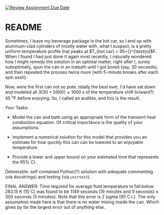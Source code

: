 [![Review Assignment Due Date](https://classroom.github.com/assets/deadline-readme-button-22041afd0340ce965d47ae6ef1cefeee28c7c493a6346c4f15d667ab976d596c.svg)](https://classroom.github.com/a/lm-7f901)
# README 

Sometimes, I leave my beverage package in the hot car, so I end up with aluminum-clad cylinders of mostly water with, what I suspect, is a pretty uniform temperature profile that peaks at $T_{hot car} = 95~{}^{\text{o}$F.  When I found I had just done it again most recently, I naturally wondered how I might remedy the solution in an optimal matter, right after I, surely suboptimally, spun the can in an icebath until I got bored (say, 30 seconds), and then repeated the process twice more (with 5-minute breaks after each spin sesh).  
 
Now, were the first can not so pote..ntially the best ever, I'd have sat down and modeled all $3(30+5(60)) \approx 1000$ s of the temperature shift to(ward?) $45~{}^{\text{o}}$F before enjoying.  So, I called an audible, and this is the result. 

Your Tasks:

 - Model the can and bath using an appropriate form of the transient heat 
   conduction equation.  Of critical importance is the quality of your 
   assumptions.

 - Implement a numerical solution for this model that provides you an estimate
   for how quickly this can can be lowered to an enjoyable temperature.

 - Provide a lower and upper bound on your estimated time that represents the 
   95% CI.


Deliverable: self contained Python(?) solution with adequate commenting (via docstrings) and testing (via `unittest`).

FINAL ANSWER: Time required for average fluid temperature to fall below 283.15 K (10 C) was found to be 1149 seconds (19 minutes and 9 seconds) ± 300 seconds (5 minutes). Note that this error is 2 sigma (95 C.I.). The only assumption made here is that there is no water mixing inside the can. Which gives by far the largest error out of anything else.
